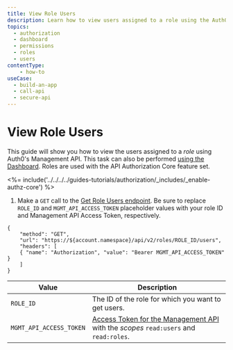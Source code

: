 ```yaml
---
title: View Role Users
description: Learn how to view users assigned to a role using the Auth0 Management API. For use with Auth0's API Authorization Core feature set.
topics:
  - authorization
  - dashboard
  - permissions
  - roles
  - users
contentType: 
    - how-to
useCase:
  - build-an-app
  - call-api
  - secure-api
---
```

# View Role Users

This guide will show you how to view the users assigned to a <dfn data-key="role">role</dfn> using Auth0's Management API. This task can also be performed [using the Dashboard](/dashboard/guides/roles/view-role-users). Roles are used with the API Authorization Core feature set.

<%= include('../../../../guides-tutorials/authorization/_includes/_enable-authz-core') %>

1. Make a `GET` call to the [Get Role Users endpoint](/api/management/v2#!/roles/get_role_users). Be sure to replace `ROLE_ID` and `MGMT_API_ACCESS_TOKEN` placeholder values with your role ID and Management API Access Token, respectively.

```har
{
	"method": "GET",
	"url": "https://${account.namespace}/api/v2/roles/ROLE_ID/users",
	"headers": [
   	{ "name": "Authorization", "value": "Bearer MGMT_API_ACCESS_TOKEN" }
	]
}
```

| **Value** | **Description** |
| - | - |
| `ROLE_ID` | Τhe ID of the role for which you want to get users. |
| `MGMT_API_ACCESS_TOKEN` | [Access Token for the Management API](/api/management/v2/tokens) with the <dfn data-key="scope">scopes</dfn> `read:users` and `read:roles`. |
